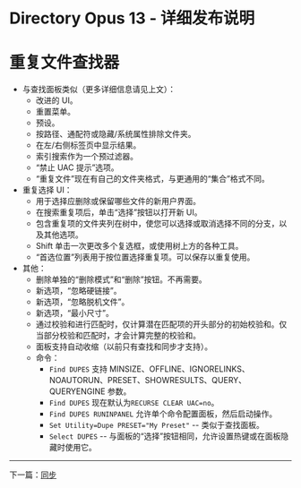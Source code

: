 # Directory Opus 13 - 详细发布说明

# 重复文件查找器

- 与查找面板类似（更多详细信息请见上文）：
  - 改进的 UI。
  - 重置菜单。
  - 预设。
  - 按路径、通配符或隐藏/系统属性排除文件夹。
  - 在左/右侧标签页中显示结果。
  - 索引搜索作为一个预过滤器。
  - “禁止 UAC 提示”选项。
  - “重复文件”现在有自己的文件夹格式，与更通用的“集合”格式不同。
- 重复选择 UI：
  - 用于选择应删除或保留哪些文件的新用户界面。
  - 在搜索重复项后，单击“选择”按钮以打开新 UI。
  - 包含重复项的文件夹列在树中，使您可以选择或取消选择不同的分支，以及其他选项。
  - Shift 单击一次更改多个复选框，或使用树上方的各种工具。
  - “首选位置”列表用于按位置选择重复项。可以保存以重复使用。
- 其他：
  - 删除单独的“删除模式”和“删除”按钮。不再需要。
  - 新选项，“忽略硬链接”。
  - 新选项，“忽略脱机文件”。
  - 新选项，“最小尺寸”。
  - 通过校验和进行匹配时，仅计算潜在匹配项的开头部分的初始校验和。仅当部分校验和匹配时，才会计算完整的校验和。
  - 面板支持自动收缩（以前只有查找和同步才支持）。
  - 命令：
    - `Find DUPES` 支持 MINSIZE、OFFLINE、IGNORELINKS、NOAUTORUN、PRESET、SHOWRESULTS、QUERY、QUERYENGINE 参数。
    - `Find DUPES` 现在默认为`RECURSE CLEAR UAC=no`。
    - `Find DUPES RUNINPANEL` 允许单个命令配置面板，然后启动操作。
    - `Set Utility=Dupe PRESET="My Preset"` -- 类似于查找面板。
    - `Select DUPES` -- 与面板的“选择”按钮相同，允许设置热键或在面板隐藏时使用它。

------------------------------------------------------------------------

下一篇：[同步](/Manual/release_history/opus13_detailed/synchronize.zh.md)